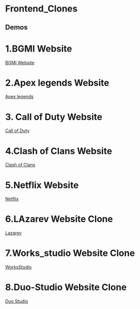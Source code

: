 # Frontend_Clones 

## Demos
# 1.BGMI Website
<a href="https://faizanmir01.github.io/BGMI_Website_clone/">BGMI Website</a>
# 2.Apex legends Website
<a href="https://faizanmir01.github.io/Apexlegends_Webiste_clone/">Apex legends</a>
# 3. Call of Duty Website
<a href="https://faizanmir01.github.io/CallOFDuty_Website_Clone/">Call of Duty </a>
# 4.Clash of Clans Website
<a href="https://faizanmir01.github.io/ClashOfClans_website_Clone/">Clash of Clans</a>
# 5.Netflix Website
<a href="https://faizanmir01.github.io/Netflix_Website_clone/">Netflix</a>
# 6.LAzarev Website Clone
<a href="https://faizanmir01.github.io/Lazarev-Clone/">Lazarev</a>
# 7.Works_studio Website Clone
<a  href="https://faizanmir01.github.io/Works_Studio_Website_clone/">WorksStudio</a>
# 8.Duo-Studio Website Clone

<a href="https://faizanmir01.github.io/Duo-Studio-Frontend-Clone/">Duo Studio</a>

